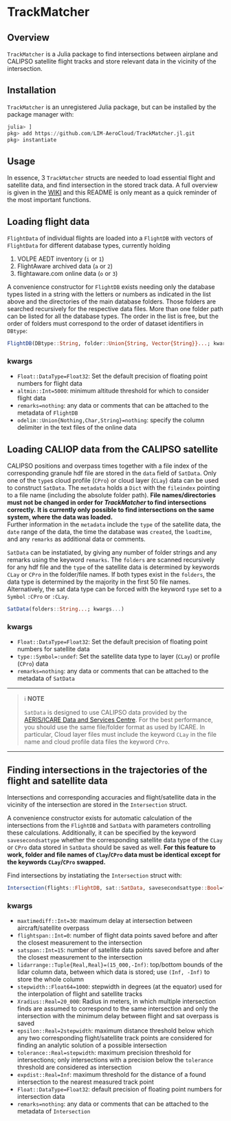 TrackMatcher
============

Overview
--------

`TrackMatcher` is a Julia package to find intersections between airplane and CALIPSO satellite flight tracks and store relevant data in the vicinity of the intersection.


Installation
------------

`TrackMatcher` is an unregistered Julia package, but can be installed by the
package manager with:

```julia
julia> ]
pkg> add https://github.com/LIM-AeroCloud/TrackMatcher.jl.git
pkg> instantiate
```


Usage
-----

In essence, 3 `TrackMatcher` structs are needed to load essential flight and satellite data, and find intersection in the stored track data. A full overview is given in the [WIKI](https://github.com/LIM-AeroCloud/TrackMatcher.jl/wiki) and this README is only meant as a quick reminder of the most important functions.


Loading flight data
-------------------

`FlightData` of individual flights are loaded into a `FlightDB` with vectors of `FlightData` for different database types, currently holding

1. VOLPE AEDT inventory (`i` or `1`)
2. FlightAware archived data (`a` or `2`)
3. flightaware.com online data (`o` or `3`)

A convenience constructor for `FlightDB` exists needing only the database types listed in a string with the letters or numbers as indicated in the list above and the directories of the main database folders. Those folders are searched recursively for the respective data files. More than one folder path can be listed for all the database types.
The order in the list is free, but the order of folders must correspond to the order
of dataset identifiers in `DBtype`:

```julia
FlightDB(DBtype::String, folder::Union{String, Vector{String}}...; kwargs)
```

### kwargs
- `Float::DataType=Float32`: Set the default precision of floating point numbers for flight data
- `altmin::Int=5000`: minimum altitude threshold for which to consider flight data
- `remarks=nothing`: any data or comments that can be attached to the metadata of `FlightDB`
- `odelim::Union{Nothing,Char,String}=nothing`: specify the column delimiter in the text files of the online data


Loading CALIOP data from the CALIPSO satellite
----------------------------------------------

CALIPSO positions and overpass times together with a file index of the corresponding
granule hdf file are stored in the `data` field of `SatData`. Only one of the `type`s
cloud profile (`CPro`) or cloud layer (`CLay`) data can be used to construct `SatData`.
The `metadata` holds a `Dict` with the `fileindex` pointing to a file name (including
the absolute folder path). 
__File names/directories must not be changed in order for _TrackMatcher_ to find intersections correctly.__
__It is currently only possible to find intersections on the same system, where the data was loaded.__  
Further information in the `metadata` include the `type` of the satellite data,
the `date` range of the data, the time the database was `created`, the `loadtime`,
and any `remarks` as additional data or comments.

`SatData` can be instatiated, by giving any number of folder strings and any remarks
using the keyword `remarks`. The `folders` are scanned recursively for any hdf file
and the `type` of the satellite data is determined by keywords `CLay` or `CPro` in
the folder/file names. If both types exist in the `folders`, the data type is determined
by the majority in the first 50 file names. Alternatively, the sat data type can
be forced with the keyword `type` set to a `Symbol` `:CPro` or `:CLay`.

```julia
SatData(folders::String...; kwargs...)
```

### kwargs
- `Float::DataType=Float32`: Set the default precision of floating point numbers for satellite data
- `type::Symbol=:undef`: Set the satellite data type to layer (`CLay`) or profile (`CPro`) data
- `remarks=nothing`: any data or comments that can be attached to the metadata of `SatData`

---
> :information_source: **NOTE**
>
> `SatData` is designed to use CALIPSO data provided by the [AERIS/ICARE Data and Services Centre](http://www.icare.univ-lille1.fr/). 
> For the best performance, you should use the same file/folder format as used by ICARE. 
> In particular, Cloud layer files must include the keyword `CLay` in the file name
> and cloud profile data files the keyword `CPro`.
---


Finding intersections in the trajectories of the flight and satellite data
--------------------------------------------------------------------------

Intersections and corresponding accuracies and flight/satellite data in the vicinity of the intersection are stored in the `Intersection` struct.

A convenience constructor exists for automatic calculation of the intersections 
from the `FlightDB` and `SatData` with parameters controlling these calculations. 
Additionally, it can be specified by the keyword `savesecondsattype` whether the 
corresponding satellite data type of the `CLay` or `CPro` data stored in `SatData`
should be saved as well. 
__For this feature to work, folder and file names of `Clay`/`CPro` data must be identical__
__except for the keywords `CLay`/`CPro` swapped.__

Find intersections by instatiating the `Intersection` struct with:

```julia
Intersection(flights::FlightDB, sat::SatData, savesecondsattype::Bool=false; kwargs...)
```

### kwargs

- `maxtimediff::Int=30`: maximum delay at intersection between aircraft/satellite overpass
- `flightspan::Int=0`: number of flight data points saved before and after the closest measurement to the intersection
- `satspan::Int=15`: number of satellite data points saved before and after the closest measurement to the intersection
- `lidarrange::Tuple{Real,Real}=(15_000,-Inf)`: top/bottom bounds of the lidar column data, between which
  data is stored; use `(Inf, -Inf)` to store the whole column
- `stepwidth::Float64=1000`: stepwidth in degrees (at the equator) used for the 
  interpolation of flight and satellite tracks
- `Xradius::Real=20_000`: Radius in meters, in which multiple intersection finds are
  assumed to correspond to the same intersection and only the intersection with the
  minimum delay between flight and sat overpass is saved
- `epsilon::Real=2stepwidth`: maximum distance threshold below which any two corresponding 
  flight/satellite track points are considered for finding an analytic solution of a possible intersection
- `tolerance::Real=stepwidth`: maximum precision threshold for intersections; only intersections with a precision 
  below the `tolerance` threshold are considered as intersection
- `expdist::Real=Inf`: maximum threshold for the distance of a found intersection to the nearest measured track point
- `Float::DataType=Float32`: default precision of floating point numbers for intersection data
- `remarks=nothing`: any data or comments that can be attached to the metadata of `Intersection`
